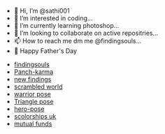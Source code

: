 - 👋 Hi, I’m @sathi001
- 👀 I’m interested in coding...
- 🌱 I’m currently learning photoshop...
- 💞️ I’m looking to collaborate on active repositries...
- 📫 How to reach me dm me  @findingsouls...
- :pizza: Happy Father's Day 

<!---
sathi001/sathi001 is a ✨ special ✨ repository because its `README.md` (this file) appears on your GitHub profile.
You can click the Preview link to take a look at your changes.
--->

<!---
[https://studio.youtube.com/channel/UCBWeKrhS0csroxUyPW8bqhg/videos]
(https://www.youtube.com/channel/UCBWeKrhS0csroxUyPW8bqhg/about)
https://youtube.com/shorts/J5oUUvmz_fc?feature=share
https://youtu.be/TOjEwwVTLJk
https://youtube.com/shorts/5V9REHG9tzY?feature=share
https://youtube.com/shorts/QTyfRECssKo?feature=share
https://youtube.com/shorts/AwLUWJUdEoI?feature=share
https://youtube.com/shorts/dDwuUDV9UpE?feature=share
https://youtube.com/shorts/Oe6ZB70satA?feature=share
--->

- [findingsouls](https://findingsouls.quora.com/As-we-walk-along-the-way?ch=10&oid=70770631&share=131fbe0b&srid=uYqnwx&target_type=post)
- [Panch-karma](https://www.quora.com/profile/FindingSoul-1/For-those-who-want-to-go-deeply-into-yogic-and-Ayurvedic-cleansing-techniques-Pancha-karma-is-an-important-practice-to?ch=10&oid=70835851&share=ec02db6a&srid=uYqnwx&target_type=post )
- [new findings](https://www.quora.com/profile/FindingSoul-1/p-70847500?ch=10&oid=70847500&share=f6e45d10&srid=uYqnwx&target_type=post)
- [scrambled world](https://www.quora.com/profile/FindingSoul-1/p-71016187?ch=10&oid=71016187&share=1190ed9c&srid=uYqnwx&target_type=post)
- [warrior pose](https://findingsouls.quora.com/Virbhadra-Asan-Virbhadra-Asan-also-known-as-Warrior-pose-Veerbbhadra-is-the-Sanskrit-name-of-Warrior-pose-It-is-named?ch=10&oid=71009726&share=dbfa8253&srid=uYqnwx&target_type=post)
- [Triangle pose](https://www.quora.com/profile/FindingSoul-1/TRIKON-ASAN?ch=10&oid=71012450&share=1c17c19e&srid=uYqnwx&target_type=post)
- [hero-pose](https://www.quora.com/profile/FindingSoul-1/Hero-pose?ch=10&oid=71011932&share=4c157099&srid=uYqnwx&target_type=post)
- [scolorships uk](https://www.coventry.ac.uk/international-students-hub/campaigns/india-awareness-page/?utm_source=quora&utm_medium=image-ad&utm_campaign=cu-mea-int-202122-ph2-t26354&utm_content=quora-image-v2)
- [mutual funds ](https://findingsouls.quora.com/https-mudrex-onelink-me-RglH-mx2ni1gk-you-can-also-use-my-gift-voucher-M3983LLA-while-signing-up?ch=10&oid=71048024&share=bb3d56e2&srid=uYqnwx&target_type=post)
